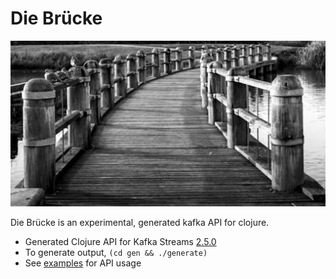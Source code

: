 # Die Brücke

!["Bridge" by brucepagunsan is licensed under CC BY-NC 2.0](docs/bridge.jpg)

Die Brücke is an experimental, generated kafka API for clojure.

* Generated Clojure API for Kafka Streams [2.5.0](2.5.0)
* To generate output, `(cd gen && ./generate)`
* See [examples](examples) for API usage

